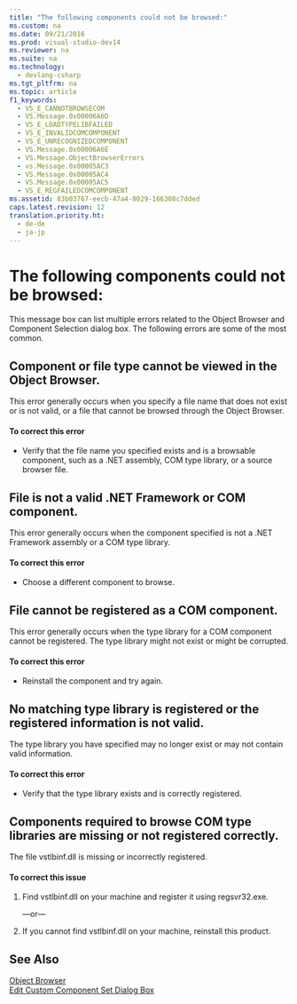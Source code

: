 ```yaml
---
title: "The following components could not be browsed:"
ms.custom: na
ms.date: 09/21/2016
ms.prod: visual-studio-dev14
ms.reviewer: na
ms.suite: na
ms.technology: 
  - devlang-csharp
ms.tgt_pltfrm: na
ms.topic: article
f1_keywords: 
  - VS_E_CANNOTBROWSECOM
  - VS.Message.0x00006A6D
  - VS_E_LOADTYPELIBFAILED
  - VS_E_INVALIDCOMCOMPONENT
  - VS_E_UNRECOGNIZEDCOMPONENT
  - VS.Message.0x00006A6E
  - VS.Message.ObjectBrowserErrors
  - vs.Message.0x00005AC3
  - VS.Message.0x00005AC4
  - VS.Message.0x00005AC5
  - VS_E_REGFAILEDCOMCOMPONENT
ms.assetid: 83b03767-eecb-47a4-8029-166308c7dded
caps.latest.revision: 12
translation.priority.ht: 
  - de-de
  - ja-jp
---
```

# The following components could not be browsed:
This message box can list multiple errors related to the Object Browser and Component Selection dialog box. The following errors are some of the most common.  
  
## Component or file type cannot be viewed in the Object Browser.  
 This error generally occurs when you specify a file name that does not exist or is not valid, or a file that cannot be browsed through the Object Browser.  
  
#### To correct this error  
  
-   Verify that the file name you specified exists and is a browsable component, such as a .NET assembly, COM type library, or a source browser file.  
  
## File is not a valid .NET Framework or COM component.  
 This error generally occurs when the component specified is not a .NET Framework assembly or a COM type library.  
  
#### To correct this error  
  
-   Choose a different component to browse.  
  
## File cannot be registered as a COM component.  
 This error generally occurs when the type library for a COM component cannot be registered. The type library might not exist or might be corrupted.  
  
#### To correct this error  
  
-   Reinstall the component and try again.  
  
## No matching type library is registered or the registered information is not valid.  
 The type library you have specified may no longer exist or may not contain valid information.  
  
#### To correct this error  
  
-   Verify that the type library exists and is correctly registered.  
  
## Components required to browse COM type libraries are missing or not registered correctly.  
 The file vstlbinf.dll is missing or incorrectly registered.  
  
#### To correct this issue  
  
1.  Find vstlbinf.dll on your machine and register it using regsvr32.exe.  
  
     —or—  
  
2.  If you cannot find vstlbinf.dll on your machine, reinstall this product.  
  
## See Also  
 [Object Browser](assetId:///f89acfc5-1152-413d-9f56-3dc16e3f0470)   
 [Edit Custom Component Set Dialog Box](assetId:///dc995bd7-afbf-4389-ba1c-f377b677ded7)